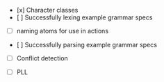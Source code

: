 * [x] Character classes
* [ ] Successfully lexing example grammar specs
* [ ] naming atoms for use in actions
* [ ] Successfully parsing example grammar specs
* [ ] Conflict detection
* [ ] PLL

